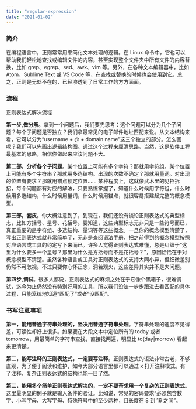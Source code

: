 ```yaml
---
title: "regular-expression"
date: "2021-01-02"
---
```


### 简介
在编程语言中，正则常常用来简化文本处理的逻辑。在 Linux 命令中，它也可以帮助我们轻松地查找或编辑文件的内容，甚至实现整个文件夹中所有文件的内容替换，比如 grep、egrep、sed、awk、vim 等。另外，在各种文本编辑器中，比如 Atom，Sublime Text 或 VS Code 等，在查找或替换的时候也会使用到它。总之，正则是无处不在的，已经渗透到了日常工作的方方面面。

### 流程
正则表达式解决流程

**第一步,做分解**。拿到一个问题后，我们要先思考：这个问题可以分为几个子问题？每个子问题是否独立？我们拿最常见的电子邮件地址匹配来说。从文本结构来看，它可以分为“username + @ + domain name”这三个独立的部分。怎么画呢？我们可以先画出逻辑结构图。通过这个过程来厘清思路。当然，这是软件⼯程最基本的思路，相信你做起来应该问题不大。

**第二部，分析各个子问题**。某个位置上可能有多个字符？那就用字符组。某个位置上可能有多个字符串？那就用多选结构。出现的次数不确定？那就用量词。对出现的位置有要求？那就用锚点锁定位置…… 某种程度上，这就像武术里的见招拆招，每个问题都有对应的解法，只要熟练掌握了，知道什么时候用字符组，什么时候用多选结构，什么时候用量词，什么时候用锚点，就很容易搭建起完整的概念模型。

**第三部，套皮**。你大概注意到了，到现在，我们还没有谈论正则表达式的典型标志，比如方括号、星号、花括号。要知道，这些典型标志无非只是一些符号而已，真正重要的是字符组、多选结构、量词等等这些概念。一旦你的概念模型清楚了，写出正则表达式就非常简单了，无非是查阅语法手册，把之前得到的概念模型按照对应语言或工具的约定写下来而已。许多人觉得正则表达式难懂，总是纠缠于“这里为什么要多一个星号？那里为什么是方括号而不是花括号？”，原因恰恰在于对概念模型不清楚。虽然各种语言或工具对正则表达式的支持大同小异，但细微差别仍然不可忽视。不过只要你心怀正念，洞若观火，这些差异其实并不是大问题。

**第四步,调试**。很多人都说，正则表达式的麻烦之处在于它像个黑箱子，很难调试，迄今为止仍然没有特别好用的⼯具，所以我们没法⼀步步跟进去看匹配的具体过程，只能笼统地知道“匹配了”或者“没匹配”。

### 书写注意事项

**第⼀，能用普通字符串处理的，坚决⽤普通字符串处理**。字符串处理的速度不见得差，可读性却好上很多。如果要在大段文本中定位所有的 today 或者 tomorrow，用最简单的字符串查找，直接找两遍，明显比 to(day|morrow) 看起来更清楚。

**第⼆，能写注释的正则表达式，⼀定要写注释**。正则表达式的语法非常古老，不够直观，为了便于阅读和维护，如今大部分语言里都可以通过 x 打开注释模式。有了注释，复杂正则表达式的结构也能一目了然。

**第三，能用多个简单正则表达式解决的，⼀定不要苛求用一个复杂的正则表达式**。这里最明显的例子就是输入条件的验证。比如说，常见的密码要求“必须包含数字、小写字母、大写字母、特殊符号中的至少两种，且长度在 8 到 16 之间”。
